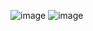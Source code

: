 ![image](https://github.com/sejongsmarcle/2024_Spring_Kaggle_Study/assets/128113698/d8386e4a-87ac-4580-b65f-662c0983e7e4)
![image](https://github.com/sejongsmarcle/2024_Spring_Kaggle_Study/assets/128113698/14c0789b-073a-42ff-bc4e-ce0c2baae7ab)
